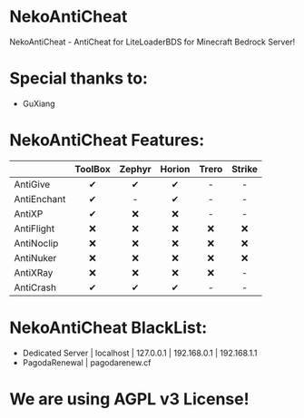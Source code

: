 # NekoAntiCheat
NekoAntiCheat - AntiCheat for LiteLoaderBDS for Minecraft Bedrock Server!
# Special thanks to:
* GuXiang
# NekoAntiCheat Features:
|  | ToolBox | Zephyr | Horion | Trero | Strike |
|:---|:---:|:---:|:---:|:---:|:---:|
| AntiGive | ✔ | ✔ | ✔ | - | - |
| AntiEnchant | ✔ | - | ✔ | - | - |
| AntiXP | ✔ | ❌ | ❌ | - | - |
| AntiFlight | ❌ | ❌ | ❌ | ❌ | ❌ |
| AntiNoclip | ❌ | ❌ | ❌ | ❌ | ❌ |
| AntiNuker | ❌ | ❌ | ❌ | ❌ | ❌ |
| AntiXRay | ❌ | ❌ | ❌ | ❌ | - |
| AntiCrash | ✔ | ✔ | ✔ | - | - |
# NekoAntiCheat BlackList:
* Dedicated Server | localhost | 127.0.0.1 | 192.168.0.1 | 192.168.1.1
* PagodaRenewal | pagodarenew.cf

# We are using AGPL v3 License!
